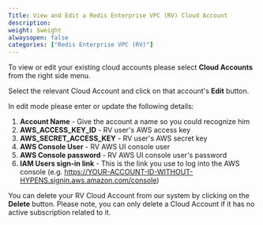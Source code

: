 ```yaml
---
Title: View and Edit a Redis Enterprise VPC (RV) Cloud Account
description: 
weight: $weight
alwaysopen: false
categories: ["Redis Enterprise VPC (RV)"]
---
```

To view or edit your existing cloud accounts please select **Cloud
Accounts** from the right side menu.

Select the relevant Cloud Account and click on that account's **Edit**
button.

In edit mode please enter or update the following details:

1. **Account Name** - Give the account a name so you could recognize
    him
1. **AWS_ACCESS_KEY_ID** - RV user's AWS access key
1. **AWS_SECRET_ACCESS_KEY** - RV user's AWS secret key
1. **AWS Console User** - RV AWS UI console user
1. **AWS Console password** - RV AWS UI console user's password
1. **IAM Users sign-in link** - This is the link you use to log into
    the AWS console (e.g.
    https://YOUR-ACCOUNT-ID-WITHOUT-HYPENS.signin.aws.amazon.com/console)

You can delete your RV Cloud Account from our system by clicking on the
**Delete** button. Please note, you can only delete a Cloud Account if
it has no active subscription related to it.
